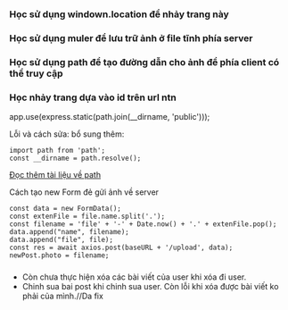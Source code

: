### Học sử dụng windown.location để nhảy trang này

### Học sử dụng muler để lưu trữ ảnh ở  file tĩnh phía server

### Học sử dụng path để tạo đường dẫn cho ảnh để phía client có thể truy cập

### Học nhảy trang dựa vào id trên url ntn

app.use(express.static(path.join(__dirname, 'public')));

Lỗi và cách sửa: bổ sung thêm:

```
import path from 'path';
const __dirname = path.resolve();
```

[Đọc thêm tài liệu về path](https://stackoverflow.com/questions/64383909/dirname-is-not-defined-in-node-14-version)

Cách tạo new Form đẻ gửi ảnh về server

```
const data = new FormData();
const extenFile = file.name.split('.');
const filename = 'file' + '-' + Date.now() + '.' + extenFile.pop();
data.append("name", filename);
data.append("file", file);
const res = await axios.post(baseURL + '/upload', data);
newPost.photo = filename;
```
#####
- Còn chưa thực hiện xóa các bài viết của user khi xóa đi user.
- Chinh sua bai post khi chinh sua user.
Còn lỗi khi xóa được bài viết ko phải của mình.//Da fix